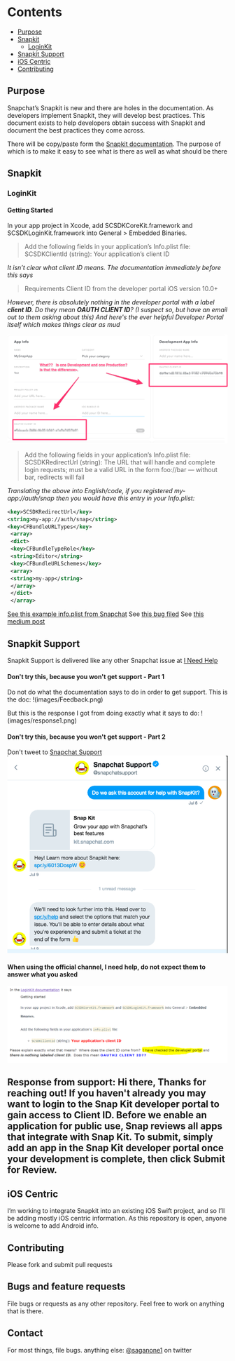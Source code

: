 # Contents
- [Purpose](#purpose)
- [Snapkit](#snapkit)
  - [LoginKit](#loginkit)
- [Snapkit Support](#snapkitsupport)
- [iOS Centric](#ioscentric)
- [Contributing](#contributing)


## Purpose
Snapchat’s Snapkit is new and there are holes in the documentation. As developers implement Snapkit, they will develop best practices. This document exists to help developers obtain success with Snapkit and document the best practices they come across.

There will be copy/paste form the [Snapkit documentation](https://docs.snapchat.com/docs/). The purpose of which is to make it easy to see what is there as well as what should be there

## Snapkit
### LoginKit
#### Getting Started

In your app project in Xcode, add SCSDKCoreKit.framework and SCSDKLoginKit.framework into General > Embedded Binaries.

>Add the following fields in your application’s Info.plist file:
>SCSDKClientId (string): Your application’s client ID

*It isn’t clear what client ID means. The documentation immediately before this says*

>Requirements
>Client ID from the developer portal
>iOS version 10.0+

*However, there is absolutely nothing in the developer portal with a label **client ID**. Do they mean **OAUTH CLIENT ID**? (I suspect so, but have an email out to them asking about this)
And here's the ever helpful Developer Portal itself which makes things clear as mud*

![devloper portal](images/devportal1.png)

>Add the following fields in your application’s Info.plist file:
>SCSDKRedirectUrl (string): The URL that will handle and complete login requests; must be a valid URL in the form foo://bar — without bar, redirects will fail

*Translating the above into English/code, if you registered *my-app://auth/snap* then you would have this entry in your Info.plist:*
```xml
<key>SCSDKRedirectUrl</key>
<string>my-app://auth/snap</string>
<key>CFBundleURLTypes</key>
 <array>
 <dict>
 <key>CFBundleTypeRole</key>
 <string>Editor</string>
 <key>CFBundleURLSchemes</key>
 <array>
 <string>my-app</string>
 </array>
 </dict>
 </array>
 ```
 [See this example info.plist from Snapchat](https://github.com/Snap-Kit/bitmoji-sample/blob/master/ios/BitmojiSampleApp/Supporting%20Files/Info.plist)
See [this bug filed](https://github.com/Snap-Kit/bitmoji-sample/issues/3)
See [this medium post](https://medium.com/adventures-in-ios-mobile-app-development/snapchat-snapkit-developer-support-sadly-sad-89d63011c6ad)

## Snapkit Support
Snapkit Support is delivered like any other Snapchat issue at [I Need Help](https://support.snapchat.com/en-US/i-need-help)

#### Don't try this, because you won't get support - Part 1
Do not do what the documentation says to do in order to get support. This is the doc:
!(images/Feedback.png)

But this is the response I got from doing exactly what it says to do:
!(images/response1.png)

#### Don't try this, because you won't get support - Part 2
Don't tweet to [Snapchat Support](https://twitter.com/snapchatsupport)
![twitter](images/twitter1.png)

#### When using the official channel, I need help, do not expect them to answer what you asked
![question1](images/asked1.png)

Response from support:
Hi there, Thanks for reaching out! If you haven't already you may want to login to the **Snap Kit developer portal** to gain access to Client ID. Before we enable an application for public use, Snap reviews all apps that integrate with Snap Kit. To submit, simply add an app in the Snap Kit developer portal once your development is complete, then click Submit for Review.
---

## iOS Centric
I’m working to integrate Snapkit into an existing iOS Swift project, and so I’ll be adding mostly iOS centric information. As this repository is open, anyone is welcome to add Android info.

## Contributing
Please fork and submit pull requests

## Bugs and feature requests
File bugs or requests as any other repository. Feel free to work on anything that is there.

## Contact
For most things, file bugs. anything else:
[@saganone1](http://twitter.com/saganone1) on twitter
